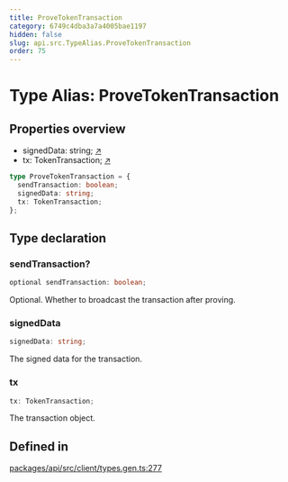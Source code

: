 ```yaml
---
title: ProveTokenTransaction
category: 6749c4dba3a7a4005bae1197
hidden: false
slug: api.src.TypeAlias.ProveTokenTransaction
order: 75
---
```


# Type Alias: ProveTokenTransaction

## Properties overview

- signedData:  string; [↗](#signeddata)
- tx:  TokenTransaction; [↗](#tx)

```ts
type ProveTokenTransaction = {
  sendTransaction: boolean;
  signedData: string;
  tx: TokenTransaction;
};
```

## Type declaration

### sendTransaction?

```ts
optional sendTransaction: boolean;
```

Optional. Whether to broadcast the transaction after proving.

### signedData

```ts
signedData: string;
```

The signed data for the transaction.

### tx

```ts
tx: TokenTransaction;
```

The transaction object.

## Defined in

[packages/api/src/client/types.gen.ts:277](https://github.com/zkcloudworker/minatokens-lib/blob/main/packages/api/src/client/types.gen.ts#L277)
